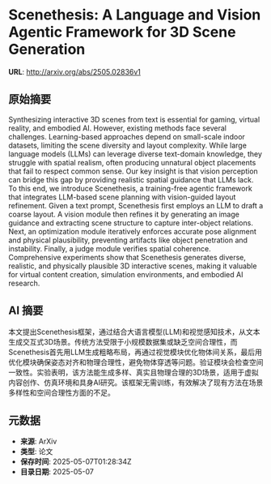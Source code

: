 # Scenethesis: A Language and Vision Agentic Framework for 3D Scene Generation

**URL**: http://arxiv.org/abs/2505.02836v1

## 原始摘要

Synthesizing interactive 3D scenes from text is essential for gaming, virtual
reality, and embodied AI. However, existing methods face several challenges.
Learning-based approaches depend on small-scale indoor datasets, limiting the
scene diversity and layout complexity. While large language models (LLMs) can
leverage diverse text-domain knowledge, they struggle with spatial realism,
often producing unnatural object placements that fail to respect common sense.
Our key insight is that vision perception can bridge this gap by providing
realistic spatial guidance that LLMs lack. To this end, we introduce
Scenethesis, a training-free agentic framework that integrates LLM-based scene
planning with vision-guided layout refinement. Given a text prompt, Scenethesis
first employs an LLM to draft a coarse layout. A vision module then refines it
by generating an image guidance and extracting scene structure to capture
inter-object relations. Next, an optimization module iteratively enforces
accurate pose alignment and physical plausibility, preventing artifacts like
object penetration and instability. Finally, a judge module verifies spatial
coherence. Comprehensive experiments show that Scenethesis generates diverse,
realistic, and physically plausible 3D interactive scenes, making it valuable
for virtual content creation, simulation environments, and embodied AI
research.


## AI 摘要

本文提出Scenethesis框架，通过结合大语言模型(LLM)和视觉感知技术，从文本生成交互式3D场景。传统方法受限于小规模数据集或缺乏空间合理性，而Scenethesis首先用LLM生成粗略布局，再通过视觉模块优化物体间关系，最后用优化模块确保姿态对齐和物理合理性，避免物体穿透等问题。验证模块会检查空间一致性。实验表明，该方法能生成多样、真实且物理合理的3D场景，适用于虚拟内容创作、仿真环境和具身AI研究。该框架无需训练，有效解决了现有方法在场景多样性和空间合理性方面的不足。

## 元数据

- **来源**: ArXiv
- **类型**: 论文
- **保存时间**: 2025-05-07T01:28:34Z
- **目录日期**: 2025-05-07
